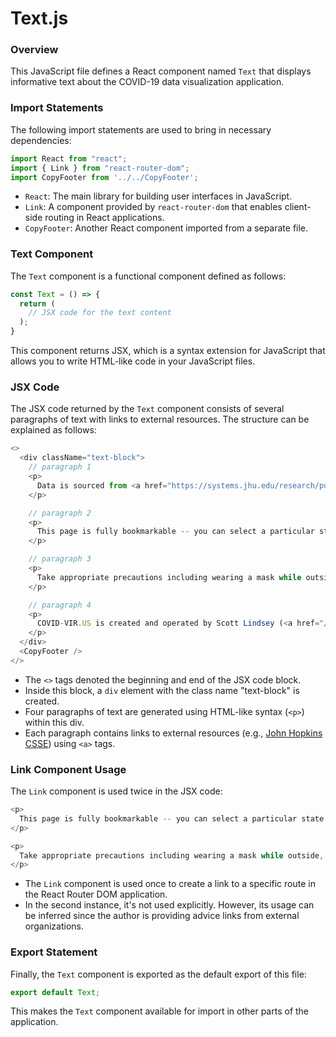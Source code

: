 **Text.js**
================

### Overview

This JavaScript file defines a React component named `Text` that displays informative text about the COVID-19 data visualization application.

### Import Statements

The following import statements are used to bring in necessary dependencies:

```javascript
import React from "react";
import { Link } from "react-router-dom";
import CopyFooter from '../../CopyFooter';
```

*   `React`: The main library for building user interfaces in JavaScript.
*   `Link`: A component provided by `react-router-dom` that enables client-side routing in React applications.
*   `CopyFooter`: Another React component imported from a separate file.

### Text Component

The `Text` component is a functional component defined as follows:

```javascript
const Text = () => {
  return (
    // JSX code for the text content
  );
}
```

This component returns JSX, which is a syntax extension for JavaScript that allows you to write HTML-like code in your JavaScript files.

### JSX Code

The JSX code returned by the `Text` component consists of several paragraphs of text with links to external resources. The structure can be explained as follows:

```javascript
<>
  <div className="text-block">
    // paragraph 1
    <p>
      Data is sourced from <a href="https://systems.jhu.edu/research/public-health/ncov/">John Hopkins CSSE</a> and is updated each day.
    </p>

    // paragraph 2
    <p>
      This page is fully bookmarkable -- you can select a particular state and/or axis and share that data directly, or return to the <Link to="/COVID-US/now/deaths/united%20states">United States</Link> at any time.
    </p>

    // paragraph 3
    <p>
      Take appropriate precautions including wearing a mask while outside, social distancing, frequent hand washing and more: There is good and more specific advice available <a href="https://www.who.int/emergencies/diseases/novel-coronavirus-2019/advice-for-public">from the WHO</a> and <a href="https://www.cdc.gov/coronavirus/2019-ncov/prevent-getting-sick/prevention.html">from the CDC</a>.
    </p>

    // paragraph 4
    <p>
      COVID-VIR.US is created and operated by Scott Lindsey (<a href="/blog/2020/04/12/about/">About</a>).
    </p>
  </div>
  <CopyFooter />
</>
```

*   The `<>` tags denoted the beginning and end of the JSX code block.
*   Inside this block, a `div` element with the class name "text-block" is created.
*   Four paragraphs of text are generated using HTML-like syntax (`<p>`) within this div.
*   Each paragraph contains links to external resources (e.g., [John Hopkins CSSE](https://systems.jhu.edu/research/public-health/ncov/)) using `<a>` tags.

### Link Component Usage

The `Link` component is used twice in the JSX code:

```javascript
<p>
  This page is fully bookmarkable -- you can select a particular state and/or axis and share that data directly, or return to the <Link to="/COVID-US/now/deaths/united%20states">United States</Link> at any time.
</p>

<p>
  Take appropriate precautions including wearing a mask while outside, social distancing, frequent hand washing and more: There is good and more specific advice available <a href="https://www.who.int/emergencies/diseases/novel-coronavirus-2019/advice-for-public">from the WHO</a> and <a href="https://www.cdc.gov/coronavirus/2019-ncov/prevent-getting-sick/prevention.html">from the CDC</a>.
</p>
```

*   The `Link` component is used once to create a link to a specific route in the React Router DOM application.
*   In the second instance, it's not used explicitly. However, its usage can be inferred since the author is providing advice links from external organizations.

### Export Statement

Finally, the `Text` component is exported as the default export of this file:

```javascript
export default Text;
```

This makes the `Text` component available for import in other parts of the application.